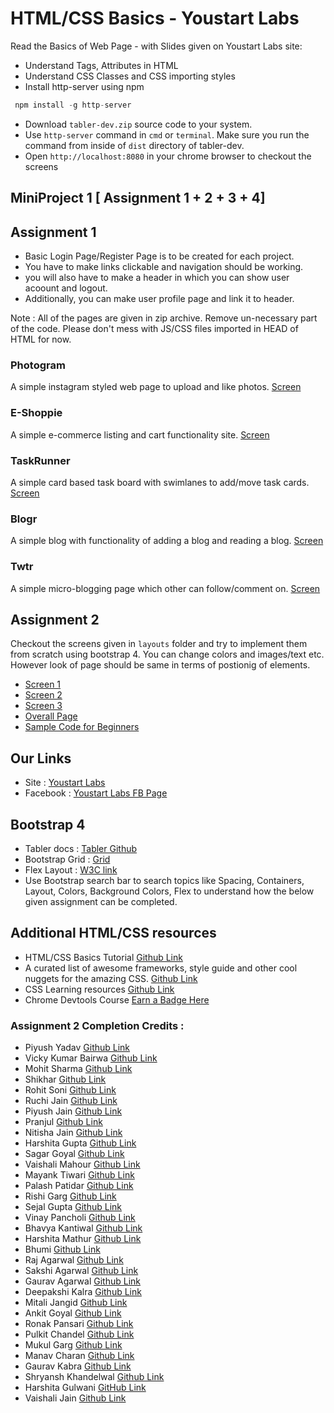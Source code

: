 # HTML/CSS Basics - Youstart Labs

Read the Basics of Web Page - with Slides given on Youstart Labs site:

* Understand Tags, Attributes in HTML
* Understand CSS Classes and CSS importing styles
* Install http-server using npm

```javascript
 npm install -g http-server
```

* Download `tabler-dev.zip` source code to your system.
* Use `http-server` command in `cmd` or `terminal`. Make sure you run the command from inside of `dist` directory of tabler-dev.
* Open `http://localhost:8080` in your chrome browser to checkout the screens

## MiniProject 1 [ Assignment 1 + 2 + 3 + 4]

## Assignment 1

* Basic Login Page/Register Page is to be created for each project.
* You have to make links clickable and navigation should be working.
* you will also have to make a header in which you can show user acoount and logout.
* Additionally, you can make user profile page and link it to header.

Note : All of the pages are given in zip archive. Remove un-necessary part of the code. Please don't mess with JS/CSS files imported in HEAD of HTML for now.

### Photogram

A simple instagram styled web page to upload and like photos.
[Screen](./screens/photogram.png)

### E-Shoppie

A simple e-commerce listing and cart functionality site.
[Screen](./screens/eshoppie.png)

### TaskRunner

A simple card based task board with swimlanes to add/move task cards.
[Screen](./screens/taskrunner.png)

### Blogr

A simple blog with functionality of adding a blog and reading a blog.
[Screen](./screens/bloggr.png)

### Twtr

A simple micro-blogging page which other can follow/comment on.
[Screen](./screens/twtr.png)

## Assignment 2

Checkout the screens given in `layouts` folder and try to implement them from scratch using bootstrap 4. You can change colors and images/text etc. However look of page should be same in terms of postionig of elements.

* [Screen 1](./layouts/screen1.jpg)
* [Screen 2](./layouts/screen2.jpg)
* [Screen 3](./layouts/screen3.jpg)
* [Overall Page](./layouts/complete.png)
* [Sample Code for Beginners](./bootstrap-project.zip)

## Our Links

* Site : [Youstart Labs](https://www.youstartlabs.in)
* Facebook : [Youstart Labs FB Page](https://www.facebook.com/youstartlabs)

## Bootstrap 4

* Tabler docs : [Tabler Github](https://tabler.github.io/tabler/docs/index.html)
* Bootstrap Grid : [Grid](https://getbootstrap.com/docs/4.0/layout/grid/)
* Flex Layout : [W3C link](https://www.w3schools.com/bootstrap4/bootstrap_flex.asp)
* Use Bootstrap search bar to search topics like Spacing, Containers, Layout, Colors, Background Colors, Flex to understand how the below given assignment can be completed.

## Additional HTML/CSS resources

* HTML/CSS Basics Tutorial [Github Link](https://github.com/cassidoo/HTML-CSS-Tutorial)
* A curated list of awesome frameworks, style guide and other cool nuggets for the amazing CSS. [Github Link](https://github.com/awesome-css-group/awesome-css)
* CSS Learning resources [Github Link](https://github.com/micromata/awesome-css-learning#css-in-a-nutshell)
* Chrome Devtools Course [Earn a Badge Here](https://www.codeschool.com/courses/discover-devtools)

### Assignment 2 Completion Credits :

* Piyush Yadav [Github Link](https://www.github.com/PiyushYadav/Assign01BootstrapTemplate)
* Vicky Kumar Bairwa [Github Link](https://github.com/VISH-KUMAR/Assign01BST)
* Mohit Sharma [Github Link](https://github.com/mohitsharma23/bootstrap-template)
* Shikhar [Github Link](https://github.com/Shikhar1401/bootstrap/tree/master)
* Rohit Soni [Github Link](https://github.com/Ronny7/Assignment1)
* Ruchi Jain [Github Link](https://github.com/Ruchijain1606/first-project)
* Piyush Jain [Github Link](https://github.com/Piyushjain78/Assignment1)
* Pranjul [Github Link](https://github.com/pranjulgupta/assignment001)
* Nitisha Jain [Github Link](https://github.com/Nitisha-Jain/Bootstrap_project)
* Harshita Gupta [Github Link](https://github.com/harshita2504/bootsrtap)
* Sagar Goyal [Github Link](https://github.com/SagarEr/bootstrap-project)
* Vaishali Mahour [Github Link](https://github.com/vaishali-mahour/bootstrap-assignment)
* Mayank Tiwari [Github Link](https://github.com/HonkingWizard/Bootstrap_Template)
* Palash Patidar [Github Link](https://github.com/palashpatidar96/bootstrap_project)
* Rishi Garg [Github Link](https://github.com/rishi1107/Bootstrap-Template)
* Sejal Gupta [Github Link](https://github.com/sejalgupta12/bootstrap-template)
* Vinay Pancholi [Github Link](https://github.com/vinsp18/bootstrap_proj?files=1)
* Bhavya Kantiwal [Github Link](https://github.com/BhavyaKantiwal3113/Bootstrap_p1)
* Harshita Mathur [Github Link](https://github.com/harshita1233/bootstrap)
* Bhumi [Github Link](https://github.com/Bhumi97/Bootstrap_prj1)
* Raj Agarwal [Github Link](https://github.com/rajmunka/myproject?files=1)
* Sakshi Agarwal [Github Link](https://github.com/agrawalsakshi08/Assignment2?files=1)
* Gaurav Agarwal [Github Link](https://github.com/agarwalgaurav1604/bootstrap-template)
* Deepakshi Kalra [Github Link](http://github.com/deepakshikalra/assignment-3)
* Mitali Jangid [Github Link](https://github.com/mitali-jangid/login_page)
* Ankit Goyal [Github Link](https://github.com/agl-96/assignment1)
* Ronak Pansari [Github Link](http://github.com/ronakpansari2312/Assignment-2)
* Pulkit Chandel [Github Link](https://github.com/pulkit22/Bootstrap-template)
* Mukul Garg [Github Link](https://github.com/MukulGarg123/BootstrapTemplate)
* Manav Charan [Github Link](https://github.com/spartan6895/BootstrapProject)
* Gaurav Kabra [Github Link](https://github.com/Kabragorv/bootstrap)
* Shryansh Khandelwal [Github Link](https://github.com/shray1197/project1)
* Harshita Gulwani [GitHub Link](https://github.com/HarshitaGulwani/Assignment2)
* Vaishali Jain [Github Link](https://github.com/vaishalijn/bp)